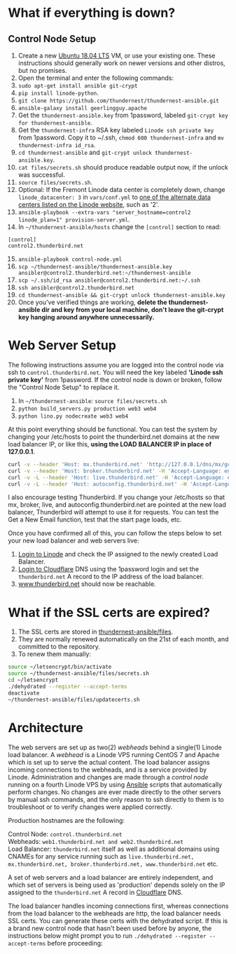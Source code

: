# What if everything is down?

## Control Node Setup

1. Create a new [Ubuntu 18.04 LTS](http://releases.ubuntu.com/18.04/ubuntu-18.04.1-desktop-amd64.iso) VM, or use your existing one. These instructions should generally work on newer versions and other distros, but no promises.
2. Open the terminal and enter the following commands:
3. `sudo apt-get install ansible git-crypt`
4. `pip install linode-python`.
5. `git clone https://github.com/thundernest/thundernest-ansible.git`
6. `ansible-galaxy install geerlingguy.apache`
7. Get the `thundernest-ansible.key` from 1password, labeled `git-crypt key for thundernest-ansible`.
8. Get the `thundernest-infra` RSA key labeled `Linode ssh private key` from 1password. Copy it to ~/.ssh, `chmod 600 thundernest-infra` and `mv thundernest-infra id_rsa`.
9. `cd thundernest-ansible` and `git-crypt unlock thundernest-ansible.key`.
10. `cat files/secrets.sh` should produce readable output now, if the unlock was successful.
11. `source files/secrets.sh`.
12. Optional: If the Fremont Linode data center is completely down, change `linode_datacenter: 3` in `vars/conf.yml` to [one of the alternate data centers listed on the Linode website](https://www.linode.com/api/utility/avail.datacenters), such as '2'.
13. `ansible-playbook --extra-vars "server_hostname=control2 linode_plan=1" provision-server.yml`.
14. In `~/thundernest-ansible/hosts` change the `[control]` section to read:
```
[control]
control2.thunderbird.net
```
15. `ansible-playbook control-node.yml`
16. `scp ~/thundernest-ansible/thundernest-ansible.key ansibler@control2.thunderbird.net:~/thundernest-ansible`
17. `scp ~/.ssh/id_rsa ansibler@control2.thunderbird.net:~/.ssh`
18. `ssh ansibler@control2.thunderbird.net`
19. `cd thundernest-ansible && git-crypt unlock thundernest-ansible.key`
20. Once you've verified things are working, **delete the thundernest-ansible dir and key from your local machine, don't leave the git-crypt key hanging around anywhere unnecessarily.**

# Web Server Setup
The following instructions assume you are logged into the control node via ssh to `control.thunderbird.net`. You will need the key labeled **'Linode ssh private key'** from 1password. If the control node is down or broken, follow the "Control Node Setup" to replace it.
1. In `~/thundernest-ansible`: `source files/secrets.sh`
2. `python build_servers.py production web3 web4`
3. `python lino.py nodecreate web3 web4`

At this point everything should be functional. You can test the system by changing your /etc/hosts to point the thunderbird.net domains at the new load balancer IP, or like this, **using the LOAD BALANCER IP in place of 127.0.0.1**.

```bash
curl -v --header 'Host: mx.thunderbird.net' 'http://127.0.0.1/dns/mx/google.com'
curl -v --header 'Host: broker.thunderbird.net' -H 'Accept-Language: en-US' 'http://127.0.0.1/provider/list'
curl -v -L --header 'Host: live.thunderbird.net' -H 'Accept-Language: en-US' 'http://127.0.0.1/thunderbird/start'
curl -v -L --header 'Host: autoconfig.thunderbird.net' -H 'Accept-Language: en-US' 'http://127.0.0.1/v1.1'
```
I also encourage testing Thunderbird. If you change your /etc/hosts so that mx, broker, live, and autoconfig.thunderbird.net are pointed at the new load balancer, Thunderbird will attempt to use it for requests. You can test the Get a New Email function, test that the start page loads, etc.

Once you have confirmed all of this, you can follow the steps below to set your new load balancer and web servers live:

1. [Login to Linode](https://manager.linode.com/nodebalancers) and check the IP assigned to the newly created Load Balancer.
2. [Login to Cloudflare](https://www.cloudflare.com/a/login) DNS using the 1password login and set the `thunderbird.net` A record to the IP address of the load balancer.
3. www.thunderbird.net should now be reachable.

# What if the SSL certs are expired?

1. The SSL certs are stored in [thundernest-ansible/files](https://github.com/thundernest/thundernest-ansible/tree/master/files).
2. They are normally renewed automatically on the 21st of each month, and committed to the repository.
3. To renew them manually:
```bash
source ~/letsencrypt/bin/activate
source ~/thundernest-ansible/files/secrets.sh
cd ~/letsencrypt
./dehydrated --register --accept-terms
deactivate
~/thundernest-ansible/files/updatecerts.sh
```

# Architecture
The web servers are set up as two(2) *webheads* behind a single(1) Linode load balancer. A *webhead* is a Linode VPS running CentOS 7 and Apache which is set up to serve the actual content. The load balancer assigns incoming connections to the webheads, and is a service provided by Linode. Administration and changes are made through a *control node* running on a fourth Linode VPS by using [Ansible](http://docs.ansible.com/ansible/intro_getting_started.html) scripts that automatically perform changes. No changes are ever made directly to the other servers by manual ssh commands, and the only reason to ssh directly to them is to troubleshoot or to verify changes were applied correctly.

Production hostnames are the following:

Control Node: `control.thunderbird.net`  
Webheads: `web1.thunderbird.net and web2.thunderbird.net`  
Load Balancer: `thunderbird.net` itself as well as additional domains using CNAMEs for any service running such as `live.thunderbird.net, mx.thunderbird.net, broker.thunderbird.net, www.thunderbird.net` etc.

A set of web servers and a load balancer are entirely independent, and which set of servers is being used as 'production' depends solely on the IP assigned to the `thunderbird.net` A record in [Cloudflare](https://www.cloudflare.com/a/login) DNS.

The load balancer handles incoming connections first, whereas connections from the load balancer to the webheads are http, the load balancer needs SSL certs. You can generate these certs with the dehydrated script. If this is a brand new control node that hasn't been used before by anyone, the instructions below might prompt you to run `./dehydrated --register --accept-terms` before proceeding:
